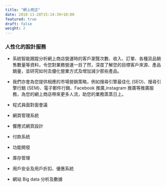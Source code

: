 ```yaml
---
title: "網上商店"
date: 2018-11-28T15:14:39+10:00
featured: true
draft: false
weight: 2
---
```


### 人性化的設計服務

- 系統智能跟蹤分析網上商店營運時的客戶瀏覽次數、收入、訂單、各種貨品銷售數量等資料，令您對業務營運一目了然，深度了解您的目標客戶來源、產品銷量，並研究如何去優化營業方式及增加減少那些產品。

- 我們亦會為您提供相應的市場營銷策略，例如搜尋引擎最佳化 (SEO)、搜尋引擎行銷 (SEM)、電子郵件行銷、Facebook 推廣,instagram 推廣等推廣服務，為您的網上商店帶來更多人流，助您的業務蒸蒸日上。

- 程式員面對面會議
- 網頁管理系統
- 響應式網頁設計
- 付款系統
- 功能開發
- 庫存管理
- 用戶安全及用戶折扣、優惠系統
- 網站 Big data 分析及數據
